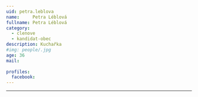 ```yaml
---
uid: petra.leblova
name:     Petra	Léblová
fullname: Petra	Léblová
category:
  - clenove
  - kandidat-obec
description: Kuchařka
#img: people/.jpg
age: 36
mail:
 
profiles:
  facebook: 
---
```




---